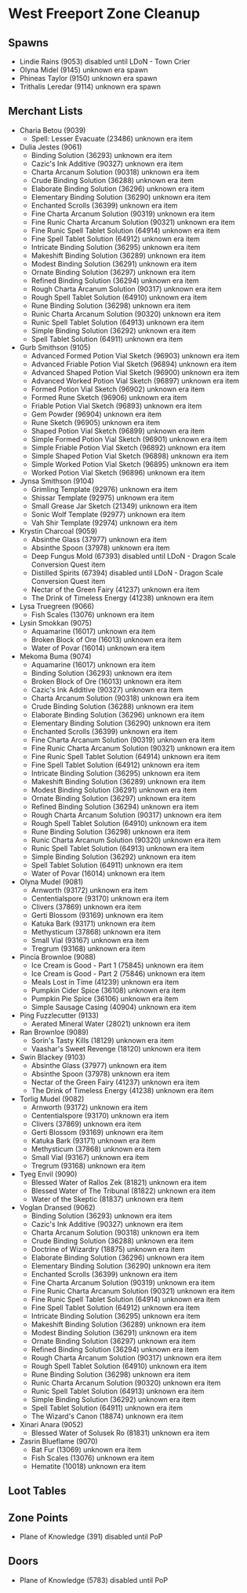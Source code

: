 # West Freeport Zone Cleanup

## Spawns
* Lindie Rains (9053) disabled until LDoN - Town Crier
* Olyna Midel (9145) unknown era spawn
* Phineas Taylor (9150) unknown era spawn
* Trithalis Leredar (9114) unknown era spawn

## Merchant Lists
* Charia Betou (9039)
  * Spell: Lesser Evacuate (23486) unknown era item
* Dulia Jestes (9061)
  * Binding Solution (36293) unknown era item
  * Cazic's Ink Additive (90327) unknown era item
  * Charta Arcanum Solution (90318) unknown era item
  * Crude Binding Solution (36288) unknown era item
  * Elaborate Binding Solution (36296) unknown era item
  * Elementary Binding Solution (36290) unknown era item
  * Enchanted Scrolls (36399) unknown era item
  * Fine Charta Arcanum Solution (90319) unknown era item
  * Fine Runic Charta Arcanum Solution (90321) unknown era item
  * Fine Runic Spell Tablet Solution (64914) unknown era item
  * Fine Spell Tablet Solution (64912) unknown era item
  * Intricate Binding Solution (36295) unknown era item
  * Makeshift Binding Solution (36289) unknown era item
  * Modest Binding Solution (36291) unknown era item
  * Ornate Binding Solution (36297) unknown era item
  * Refined Binding Solution (36294) unknown era item
  * Rough Charta Arcanum Solution (90317) unknown era item
  * Rough Spell Tablet Solution (64910) unknown era item
  * Rune Binding Solution (36298) unknown era item
  * Runic Charta Arcanum Solution (90320) unknown era item
  * Runic Spell Tablet Solution (64913) unknown era item
  * Simple Binding Solution (36292) unknown era item
  * Spell Tablet Solution (64911) unknown era item
* Gurb Smithson (9105)
  * Advanced Formed Potion Vial Sketch (96903) unknown era item
  * Advanced Friable Potion Vial Sketch (96894) unknown era item
  * Advanced Shaped Potion Vial Sketch (96900) unknown era item
  * Advanced Worked Potion Vial Sketch (96897) unknown era item
  * Formed Potion Vial Sketch (96902) unknown era item
  * Formed Rune Sketch (96906) unknown era item
  * Friable Potion Vial Sketch (96893) unknown era item
  * Gem Powder (96904) unknown era item
  * Rune Sketch (96905) unknown era item
  * Shaped Potion Vial Sketch (96899) unknown era item
  * Simple Formed Potion Vial Sketch (96901) unknown era item
  * Simple Friable Potion Vial Sketch (96892) unknown era item
  * Simple Shaped Potion Vial Sketch (96898) unknown era item
  * Simple Worked Potion Vial Sketch (96895) unknown era item
  * Worked Potion Vial Sketch (96896) unknown era item
* Jynsa Smithson (9104)
  * Grimling Template (92976) unknown era item
  * Shissar Template (92975) unknown era item
  * Small Grease Jar Sketch (21349) unknown era item
  * Sonic Wolf Template (92977) unknown era item
  * Vah Shir Template (92974) unknown era item
* Krystin Charcoal (9059)
  * Absinthe Glass (37977) unknown era item
  * Absinthe Spoon (37978) unknown era item
  * Deep Fungus Mold (67393) disabled until LDoN - Dragon Scale Conversion Quest item
  * Distilled Spirits (67394) disabled until LDoN - Dragon Scale Conversion Quest item
  * Nectar of the Green Fairy (41237) unknown era item
  * The Drink of Timeless Energy (41238) unknown era item
* Lysa Truegreen (9066)
  * Fish Scales (13076) unknown era item
* Lysin Smokkan (9075)
  * Aquamarine (16017) unknown era item
  * Broken Block of Ore (16013) unknown era item
  * Water of Povar (16014) unknown era item
* Mekoma Buma (9074)
  * Aquamarine (16017) unknown era item
  * Binding Solution (36293) unknown era item
  * Broken Block of Ore (16013) unknown era item
  * Cazic's Ink Additive (90327) unknown era item
  * Charta Arcanum Solution (90318) unknown era item
  * Crude Binding Solution (36288) unknown era item
  * Elaborate Binding Solution (36296) unknown era item
  * Elementary Binding Solution (36290) unknown era item
  * Enchanted Scrolls (36399) unknown era item
  * Fine Charta Arcanum Solution (90319) unknown era item
  * Fine Runic Charta Arcanum Solution (90321) unknown era item
  * Fine Runic Spell Tablet Solution (64914) unknown era item
  * Fine Spell Tablet Solution (64912) unknown era item
  * Intricate Binding Solution (36295) unknown era item
  * Makeshift Binding Solution (36289) unknown era item
  * Modest Binding Solution (36291) unknown era item
  * Ornate Binding Solution (36297) unknown era item
  * Refined Binding Solution (36294) unknown era item
  * Rough Charta Arcanum Solution (90317) unknown era item
  * Rough Spell Tablet Solution (64910) unknown era item
  * Rune Binding Solution (36298) unknown era item
  * Runic Charta Arcanum Solution (90320) unknown era item
  * Runic Spell Tablet Solution (64913) unknown era item
  * Simple Binding Solution (36292) unknown era item
  * Spell Tablet Solution (64911) unknown era item
  * Water of Povar (16014) unknown era item
* Olyna Mudel (9081)
  * Arnworth (93172) unknown era item
  * Cententialspore (93170) unknown era item
  * Clivers (37869) unknown era item
  * Gerti Blossom (93169) unknown era item
  * Katuka Bark (93171) unknown era item
  * Methysticum (37868) unknown era item
  * Small Vial (93167) unknown era item
  * Tregrum (93168) unknown era item
* Pincia Brownloe (9088)
  * Ice Cream is Good - Part 1 (75845) unknown era item
  * Ice Cream is Good - Part 2 (75846) unknown era item
  * Meals Lost in Time (41239) unknown era item
  * Pumpkin Cider Spice (36108) unknown era item
  * Pumpkin Pie Spice (36106) unknown era item
  * Simple Sausage Casing (40904) unknown era item
* Ping Fuzzlecutter (9133)
  * Aerated Mineral Water (28021) unknown era item
* Ran Brownloe (9089)
  * Sorin's Tasty Kills (18129) unknown era item
  * Vaashar's Sweet Revenge (18120) unknown era item
* Swin Blackey (9103)
  * Absinthe Glass (37977) unknown era item
  * Absinthe Spoon (37978) unknown era item
  * Nectar of the Green Fairy (41237) unknown era item
  * The Drink of Timeless Energy (41238) unknown era item
* Torlig Mudel (9082)
  * Arnworth (93172) unknown era item
  * Cententialspore (93170) unknown era item
  * Clivers (37869) unknown era item
  * Gerti Blossom (93169) unknown era item
  * Katuka Bark (93171) unknown era item
  * Methysticum (37868) unknown era item
  * Small Vial (93167) unknown era item
  * Tregrum (93168) unknown era item
* Tyeg Envil (9090)
  * Blessed Water of Rallos Zek (81821) unknown era item
  * Blessed Water of The Tribunal (81822) unknown era item
  * Water of the Skeptic (81837) unknown era item
* Voglan Dransed (9062)
  * Binding Solution (36293) unknown era item
  * Cazic's Ink Additive (90327) unknown era item
  * Charta Arcanum Solution (90318) unknown era item
  * Crude Binding Solution (36288) unknown era item
  * Doctrine of Wizardry (18875) unknown era item
  * Elaborate Binding Solution (36296) unknown era item
  * Elementary Binding Solution (36290) unknown era item
  * Enchanted Scrolls (36399) unknown era item
  * Fine Charta Arcanum Solution (90319) unknown era item
  * Fine Runic Charta Arcanum Solution (90321) unknown era item
  * Fine Runic Spell Tablet Solution (64914) unknown era item
  * Fine Spell Tablet Solution (64912) unknown era item
  * Intricate Binding Solution (36295) unknown era item
  * Makeshift Binding Solution (36289) unknown era item
  * Modest Binding Solution (36291) unknown era item
  * Ornate Binding Solution (36297) unknown era item
  * Refined Binding Solution (36294) unknown era item
  * Rough Charta Arcanum Solution (90317) unknown era item
  * Rough Spell Tablet Solution (64910) unknown era item
  * Rune Binding Solution (36298) unknown era item
  * Runic Charta Arcanum Solution (90320) unknown era item
  * Runic Spell Tablet Solution (64913) unknown era item
  * Simple Binding Solution (36292) unknown era item
  * Spell Tablet Solution (64911) unknown era item
  * The Wizard's Canon (18874) unknown era item
* Xinari Anara (9052)
  * Blessed Water of Solusek Ro (81831) unknown era item
* Zasrin Blueflame (9070)
  * Bat Fur (13069) unknown era item
  * Fish Scales (13076) unknown era item
  * Hematite (10018) unknown era item

## Loot Tables

## Zone Points

* Plane of Knowledge (391) disabled until PoP

## Doors

* Plane of Knowledge (5783) disabled until PoP

